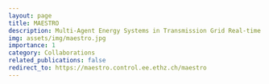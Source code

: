 ```yaml
---
layout: page
title: MAESTRO
description: Multi-Agent Energy Systems in Transmission Grid Real-time Operation
img: assets/img/maestro.jpg
importance: 1
category: Collaborations
related_publications: false
redirect_to: https://maestro.control.ee.ethz.ch/maestro
---
```



